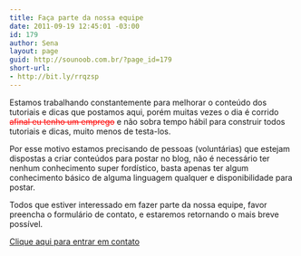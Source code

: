 ```yaml
---
title: Faça parte da nossa equipe
date: 2011-09-19 12:45:01 -03:00
id: 179
author: Sena
layout: page
guid: http://sounoob.com.br/?page_id=179
short-url:
- http://bit.ly/rrqzsp
---
```


Estamos trabalhando constantemente para melhorar o conteúdo dos tutoriais e dicas que postamos aqui, porém muitas vezes o dia é corrido <span style="color: #ff0000;"><del>afinal eu tenho um emprego</del></span> e não sobra tempo hábil para construir todos tutoriais e dicas, muito menos de testa-los.

Por esse motivo estamos precisando de pessoas (voluntárias) que estejam dispostas a criar conteúdos para postar no blog, não é necessário ter nenhum conhecimento super fordístico, basta apenas ter algum conhecimento básico de alguma linguagem qualquer e disponibilidade para postar.

Todos que estiver interessado em fazer parte da nossa equipe, favor preencha o formulário de contato, e estaremos retornando o mais breve possível.

[Clique aqui para entrar em contato](./contato/ "Contato")